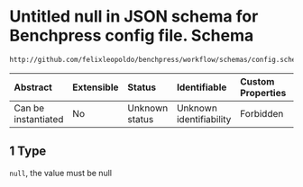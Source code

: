 # Untitled null in JSON schema for Benchpress config file. Schema

```txt
http://github.com/felixleopoldo/benchpress/workflow/schemas/config.schema.json#/definitions/data_setup_dict/properties/parameters_id/anyOf/1
```



| Abstract            | Extensible | Status         | Identifiable            | Custom Properties | Additional Properties | Access Restrictions | Defined In                                                              |
| :------------------ | :--------- | :------------- | :---------------------- | :---------------- | :-------------------- | :------------------ | :---------------------------------------------------------------------- |
| Can be instantiated | No         | Unknown status | Unknown identifiability | Forbidden         | Allowed               | none                | [newschema.schema.json\*](newschema.schema.json "open original schema") |

## 1 Type

`null`, the value must be null
